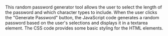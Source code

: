 This random password generator tool allows the user to select the length of the password and which character types to include. When the user clicks the "Generate Password" button, the JavaScript code generates a random password based on the user's selections and displays it in a textarea element. The CSS code provides some basic styling for the HTML elements.
